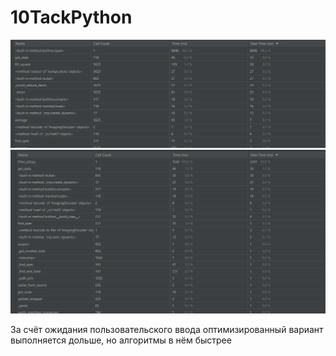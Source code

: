 # 10TackPython
 
![img.png](img.png)
![img_1.png](img_1.png)

За счёт ожидания пользовательского ввода оптимизированный вариант выполняется дольше, но алгоритмы в нём быстрее
